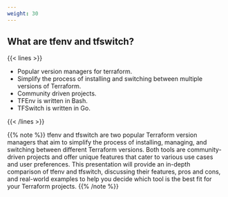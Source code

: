```yaml
---
weight: 30
---
```


## What are tfenv and tfswitch?

{{< lines >}}

- Popular version managers for terraform.
- Simplify the process of installing and switching between multiple versions of Terraform.
- Community driven projects.
- TFEnv is written in Bash.
- TFSwitch is written in Go.

{{< /lines >}}

{{% note %}}
tfenv and tfswitch are two popular Terraform version managers that aim to simplify the process of installing, managing, and switching between different Terraform versions. Both tools are community-driven projects and offer unique features that cater to various use cases and user preferences. This presentation will provide an in-depth comparison of tfenv and tfswitch, discussing their features, pros and cons, and real-world examples to help you decide which tool is the best fit for your Terraform projects.
{{% /note %}}
